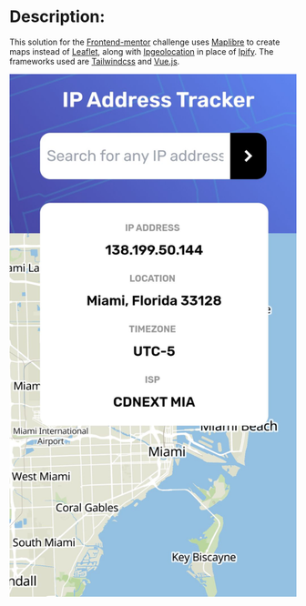 
# Description:

This solution for the [Frontend-mentor](https://www.frontendmentor.io/challenges/ip-address-tracker-I8-0yYAH0) challenge uses [Maplibre](https://maplibre.org/) to create maps instead of [Leaflet](https://leafletjs.com/), along with [Ipgeolocation](https://ipgeolocation.io/) in place of [Ipify](https://www.ipify.org/). The frameworks used are [Tailwindcss](https://tailwindcss.com/) and [Vue.js](https://vuejs.org/).

![Mobile](images/mobile-view.jpg)